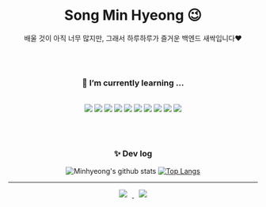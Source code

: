 <!-- <div align=center><img src="https://capsule-render.vercel.app/api?type=waving&color=auto&height=250&section=header&text=Hi,%20I'm%20Minhyeong!&fontSize=90" /></div>
 -->
<div align=center><h1>Song Min Hyeong 😉</h1></div>

<div align=center><span>배울 것이 아직 너무 많지만, 그래서 하루하루가 즐거운 백엔드 새싹입니다♥️ </span></div>


<div align=center> 
  
 
 
  <br><br>
  
### 🌱 I’m currently learning ...  
  <br>
  <img src="https://img.shields.io/badge/javascript-F7DF1E?style=for-the-badge&logo=javascript&logoColor=black"> 
  <img src="https://img.shields.io/badge/Node.js-339933?style=for-the-badge&logo=Node.js&logoColor=white">
  <img src="https://img.shields.io/badge/Express-000000?style=for-the-badge&logo=Express&logoColor=white"> 
  <img src="https://img.shields.io/badge/mysql-4479A1?style=for-the-badge&logo=mysql&logoColor=white"> 
  <img src="https://img.shields.io/badge/MongoDB-47A248?style=for-the-badge&logo=MongoDB&logoColor=white">
  <img src="https://img.shields.io/badge/socket.io-010101?style=for-the-badge&logo=socket.io&logoColor=white">
  <img src="https://img.shields.io/badge/docker-2496ED?style=for-the-badge&logo=docker&logoColor=white">
  <img src="https://img.shields.io/badge/aws EC2-FF9900?style=for-the-badge&logo=awsEC2&logoColor=white">
  <img src="https://img.shields.io/badge/jest-C21325?style=for-the-badge&logo=jest&logoColor=white">
  <img src="https://img.shields.io/badge/typescript-3178C6?style=for-the-badge&logo=typescript&logoColor=white">

  <!--
  <img src="https://img.shields.io/badge/표시할이름-색상?style=for-the-badge&logo=기술스택아이콘&logoColor=white">
  로고 기본 색상 확인: https://simpleicons.org/
  -->  

  <br><br>
  
### ✨ Dev log
    
![Minhyeong's github stats](https://github-readme-stats.vercel.app/api?username=Minhyeong-S&show_icons=true&theme=radical) 
[![Top Langs](https://github-readme-stats.vercel.app/api/top-langs/?username=Minhyeong-S&layout=compact&theme=dracula)](https://github.com/metleeha)  

  
  
  
  
<hr>
<!-- 
[![hits](https://hits.seeyoufarm.com/api/count/incr/badge.svg?url=https%3A%2F%2Fgithub.com%2Fohbyul&count_bg=%237A7A7A&title_bg=%23FFADCC&icon=reverbnation.svg&icon_color=%23FF0000&title=hits&edge_flat=false)](https://hits.seeyoufarm.com)
![followers](https://img.shields.io/github/followers/ohbyul?style=social) -->


<a href="https://www.notion.so/Home-355200dabb9747fa93658bee658e23d2/">
    <img 
        src="https://camo.githubusercontent.com/fd851e482132b7e23b31cbd357033c4823929e44689c9868de438c884c12cb0f/68747470733a2f2f696d672e736869656c64732e696f2f62616467652f2d4e6f74696f6e2d3932613864313f6c6f676f3d6e6f74696f6e266c6f676f436f6c6f723d7768697465266c696e6b3d68747470733a2f2f7777772e6e6f74696f6e2e736f2f42696f2d3130356233653364653664653439663062616264336339653466336533633735"
        style="height : auto; margin-left : 10px; margin-right : 10px;"/>
</a> <a href="mailto:alsuddl25@icloud.com">
    <img 
        src="https://img.shields.io/badge/Gmail-d14836?style=flat-square&logo=Gmail&logoColor=white&link=mailto:alsuddl25@icloud.com"
        style="height : auto; margin-left : 10px; margin-right : 10px;"/>
</a>

</div>


<!--
**Minhyeong-S/Minhyeong-S** is a ✨ _special_ ✨ repository because its `README.md` (this file) appears on your GitHub profile.

Here are some ideas to get you started:

- 🔭 I’m currently working on ...
- 🌱 I’m currently learning ...
- 👯 I’m looking to collaborate on ...
- 🤔 I’m looking for help with ...
- 💬 Ask me about ...
- 📫 How to reach me: ...
- 😄 Pronouns: ...
- ⚡ Fun fact: ...
-->
